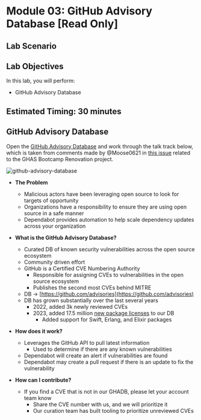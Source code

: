 # Module 03: GitHub Advisory Database [Read Only]

## Lab Scenario

## Lab Objectives
In this lab, you will perform:

- GitHub Advisory Database

## Estimated Timing: 30 minutes

## GitHub Advisory Database

Open the [GitHub Advisory Database](https://github.com/advisories) and work through the talk track below, which is taken from comments made by @Moose0621 in [this issue](https://github.com/github/field-security-specialists/issues/177#issuecomment-1440704862) related to the GHAS Bootcamp Renovation project.

![github-advisory-database](https://user-images.githubusercontent.com/22803099/236020080-c4ab17ba-86b8-4e43-a762-92626d94c6c1.png)

- **The Problem**
  - Malicious actors have been leveraging open source to look for targets of opportunity
  - Organizations have a responsibility to ensure they are using open source in a safe manner
  - Dependabot provides automation to help scale dependency updates across your organization

- **What is the GitHub Advisory Database?**
  - Curated DB of known security vulnerabilities across the open source ecosystem
  - Community driven effort
  - GitHub is a Certified CVE Numbering Authority
    - Responsible for assigning CVEs to vulnerabilities in the open source ecosystem
    - Publishes the second most CVEs behind MITRE
  - DB -> [https://github.com/advisories](https://github.com/advisories)
  - DB has grown substantially over the last several years
    - 2022, added 3k newly reviewed CVEs
    - 2023, added 17.5 million [new package licenses](https://github.blog/changelog/2023-07-10-new-license-information-for-17-5-million-packages/) to our DB
      - Added support for Swift, Erlang, and Elixir packages

- **How does it work?**
  - Leverages the GitHub API to pull latest information
    - Used to determine if there are any known vulnerabilities
  - Dependabot will create an alert if vulnerabilities are found
  - Dependabot may create a pull request if there is an update to fix the vulnerability

- **How can I contribute?**
  - If you find a CVE that is not in our GHADB, please let your account team know
    - Share the CVE number with us, and we will prioritize it
    - Our curation team has built tooling to prioritize unreviewed CVEs

